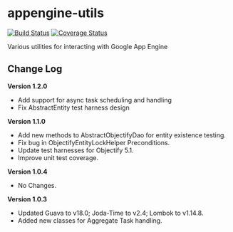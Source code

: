 appengine-utils
===============
[![Build Status](https://travis-ci.org/sappenin/appengine-utils.png)](https://travis-ci.org/sappenin/appengine-utils)
[![Coverage Status](https://coveralls.io/repos/sappenin/appengine-utils/badge.png?branch=master)](https://coveralls.io/r/sappenin/appengine-utils?branch=master)

Various utilities for interacting with Google App Engine

Change Log
----------
**Version 1.2.0**
+ Add support for async task scheduling and handling
+ Fix AbstractEntity test harness design

**Version 1.1.0**
+ Add new methods to AbstractObjectifyDao for entity existence testing.
+ Fix bug in ObjectifyEntityLockHelper Preconditions.
+ Update test harnesses for Objectify 5.1.
+ Improve unit test coverage.

**Version 1.0.4**
+ No Changes.

**Version 1.0.3**
+ Updated Guava to v18.0; Joda-Time to v2.4; Lombok to v1.14.8.
+ Added new classes for Aggregate Task handling.